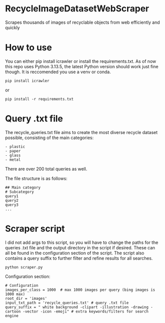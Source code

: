 # RecycleImageDatasetWebScraper
Scrapes thousands of images of recyclable objects from web efficiently and quickly

# How to use
You can either pip install icrawler or install the requirements.txt. As of now this repo uses Python 3.13.5, the latest Python version should work just fine though. It is reccomended you use a venv or conda.

```
pip install icrawler
```
or
```
pip install -r requirements.txt
```

# Query .txt file
The recycle_queries.txt file aims to create the most diverse recycle dataset possible, consisting of the main categories:
```
- plastic
- paper
- glass
- metal
```
There are over 200 total queries as well.

The file structure is as follows:
```
## Main category
# Subcategory
query1
query2
query3
...
```

# Scraper script
I did not add args to this script, so you will have to change the paths for the queries .txt file and the output directory in the script if desired. These can all be found in the configuration section of the script. The script also contains a query suffix to further filter and refine results for all searches.
```
python scraper.py
```

Configuration section:
```
# Configuration
images_per_class = 1000  # max 1000 images per query (bing images is 1000 max)
root_dir = 'images'
input_txt_path = 'recycle_queries.txt' # query .txt file
query_suffix = " white background -clipart -illustration -drawing -cartoon -vector -icon -emoji" # extra keywords/filters for search engine
```
